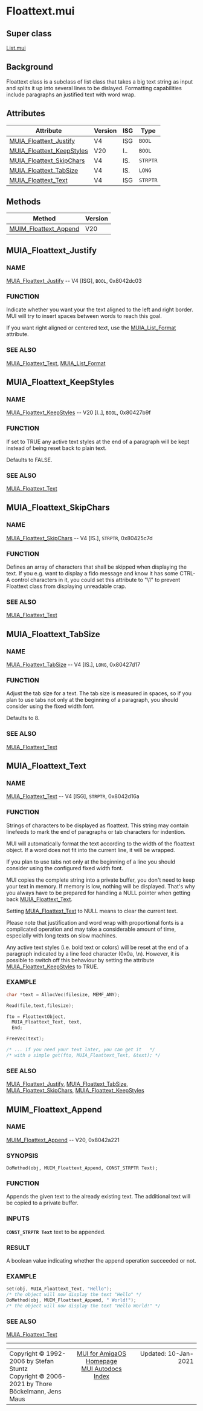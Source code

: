# Floattext.mui
## Super class
[List.mui](MUI_List.md)
## Background
Floattext class is a subclass of list class that takes a big text string as
input and splits it up into several lines to be dislayed. Formatting
capabilities include paragraphs an justified text with word wrap.
## Attributes
Attribute|Version|ISG|Type
---------|-------|---|----
[MUIA_Floattext_Justify](MUI_Floattext.md/#MUIA_Floattext_Justify)|V4|ISG|`BOOL`
[MUIA_Floattext_KeepStyles](MUI_Floattext.md/#MUIA_Floattext_KeepStyles)|V20|I..|`BOOL`
[MUIA_Floattext_SkipChars](MUI_Floattext.md/#MUIA_Floattext_SkipChars)|V4|IS.|`STRPTR`
[MUIA_Floattext_TabSize](MUI_Floattext.md/#MUIA_Floattext_TabSize)|V4|IS.|`LONG`
[MUIA_Floattext_Text](MUI_Floattext.md/#MUIA_Floattext_Text)|V4|ISG|`STRPTR`

## Methods
Method|Version
------|-------
[MUIM_Floattext_Append](MUI_Floattext.md/#MUIM_Floattext_Append)|V20

## MUIA_Floattext_Justify
### NAME
[MUIA_Floattext_Justify](MUI_Floattext.md/#MUIA_Floattext_Justify) -- V4 [ISG], `BOOL`, 0x8042dc03

### FUNCTION
Indicate whether you want your the text aligned to the left and right
border. MUI will try to insert spaces between words to reach this goal.

If you want right aligned or centered text, use the [MUIA_List_Format](MUI_List.md/#MUIA_List_Format)
attribute.

### SEE ALSO
[MUIA_Floattext_Text](MUI_Floattext.md/#MUIA_Floattext_Text), [MUIA_List_Format](MUI_List.md/#MUIA_List_Format)

## MUIA_Floattext_KeepStyles
### NAME
[MUIA_Floattext_KeepStyles](MUI_Floattext.md/#MUIA_Floattext_KeepStyles) -- V20 [I..], `BOOL`, 0x80427b9f

### FUNCTION
If set to TRUE any active text styles at the end of a paragraph will be kept
instead of being reset back to plain text.

Defaults to FALSE.

### SEE ALSO
[MUIA_Floattext_Text](MUI_Floattext.md/#MUIA_Floattext_Text)

## MUIA_Floattext_SkipChars
### NAME
[MUIA_Floattext_SkipChars](MUI_Floattext.md/#MUIA_Floattext_SkipChars) -- V4 [IS.], `STRPTR`, 0x80425c7d

### FUNCTION
Defines an array of characters that shall be skipped when displaying the
text. If you e.g. want to display a fido message and know it has some CTRL-A
control characters in it, you could set this attribute to "\1" to prevent
Floattext class from displaying unreadable crap.

### SEE ALSO
[MUIA_Floattext_Text](MUI_Floattext.md/#MUIA_Floattext_Text)

## MUIA_Floattext_TabSize
### NAME
[MUIA_Floattext_TabSize](MUI_Floattext.md/#MUIA_Floattext_TabSize) -- V4 [IS.], `LONG`, 0x80427d17

### FUNCTION
Adjust the tab size for a text. The tab size is measured in spaces, so if
you plan to use tabs not only at the beginning of a paragraph, you should
consider using the fixed width font.

Defaults to 8.

### SEE ALSO
[MUIA_Floattext_Text](MUI_Floattext.md/#MUIA_Floattext_Text)

## MUIA_Floattext_Text
### NAME
[MUIA_Floattext_Text](MUI_Floattext.md/#MUIA_Floattext_Text) -- V4 [ISG], `STRPTR`, 0x8042d16a

### FUNCTION
Strings of characters to be displayed as floattext. This string may contain
linefeeds to mark the end of paragraphs or tab characters for indention.

MUI will automatically format the text according to the width of the
floattext object. If a word does not fit into the current line, it will be
wrapped.

If you plan to use tabs not only at the beginning of a line you should
consider using the configured fixed width font.

MUI copies the complete string into a private buffer, you don't need to keep
your text in memory. If memory is low, nothing will be displayed. That's why
you always have to be prepared for handling a NULL pointer when getting back
[MUIA_Floattext_Text](MUI_Floattext.md/#MUIA_Floattext_Text).

Setting [MUIA_Floattext_Text](MUI_Floattext.md/#MUIA_Floattext_Text) to NULL means to clear the current text.

Please note that justification and word wrap with proportional fonts is a
complicated operation and may take a considerable amount of time, especially
with long texts on slow machines.

Any active text styles (i.e. bold text or colors) will be reset at the end
of a paragraph indicated by a line feed character (0x0a, \n). However, it is
possible to switch off this behaviour by setting the attribute
[MUIA_Floattext_KeepStyles](MUI_Floattext.md/#MUIA_Floattext_KeepStyles) to TRUE.

### EXAMPLE
```c++
char *text = AllocVec(filesize, MEMF_ANY);

Read(file,text,filesize);

fto = FloattextObject,
  MUIA_Floattext_Text, text,
  End;

FreeVec(text);

/* ... if you need your text later, you can get it   */
/* with a simple get(fto, MUIA_Floattext_Text, &text); */
```

### SEE ALSO
[MUIA_Floattext_Justify](MUI_Floattext.md/#MUIA_Floattext_Justify), [MUIA_Floattext_TabSize](MUI_Floattext.md/#MUIA_Floattext_TabSize), [MUIA_Floattext_SkipChars](MUI_Floattext.md/#MUIA_Floattext_SkipChars),
[MUIA_Floattext_KeepStyles](MUI_Floattext.md/#MUIA_Floattext_KeepStyles)

## MUIM_Floattext_Append
### NAME
[MUIM_Floattext_Append](MUI_Floattext.md/#MUIM_Floattext_Append) -- V20, 0x8042a221

### SYNOPSIS
`DoMethod(obj, MUIM_Floattext_Append, CONST_STRPTR Text);`

### FUNCTION
Appends the given text to the already existing text. The additional text
will be copied to a private buffer.

### INPUTS
**`CONST_STRPTR Text`**
     text to be appended.

### RESULT
A boolean value indicating whether the append operation succeeded or not.

### EXAMPLE
```c++
set(obj, MUIA_Floattext_Text, "Hello");
/* the object will now display the text "Hello" */
DoMethod(obj, MUIM_Floattext_Append, " World!");
/* the object will now display the text "Hello World!" */
```

### SEE ALSO
[MUIA_Floattext_Text](MUI_Floattext.md/#MUIA_Floattext_Text)

----
<table class='compact' style='border: none; border-spacing: 0px; margin: 0px' width='100%'>
<tr>
<td style='text-align: left; vertical-align: top' width='33%'>Copyright &copy 1992-2006 by Stefan Stuntz<br>Copyright &copy 2006-2021 by Thore B&ouml;ckelmann, Jens Maus</TD>
<td style='text-align: center; vertical-align: top' width='33%'>
<a href=http://muidev.de>MUI for AmigaOS Homepage</a><br>
<a href=http://muidev.de/wiki/Documentation>MUI Autodocs Index</a>
</td>
<td style='text-align: right; vertical-align: top' width='33%'>Updated: 10-Jan-2021</td>
</tr>
</table>
